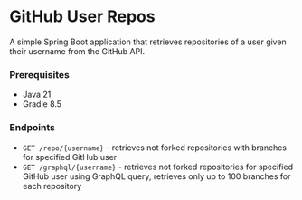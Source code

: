 # GitHub User Repos

A simple Spring Boot application that retrieves repositories of a user given their username from the GitHub API.

### Prerequisites
- Java 21
- Gradle 8.5

### Endpoints
- `GET /repo/{username}` - retrieves not forked repositories with branches for specified GitHub user
- `GET /graphql/{username}` - retrieves not forked repositories for specified GitHub user using GraphQL query, retrieves only up to 100 branches for each repository
